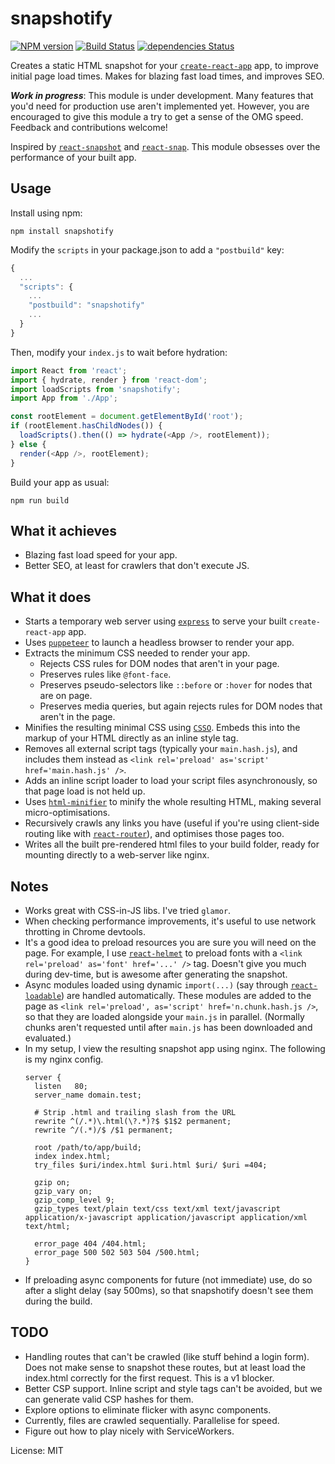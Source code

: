 snapshotify
===
[![NPM version](https://img.shields.io/npm/v/snapshotify.svg)](https://www.npmjs.com/package/snapshotify)
[![Build Status](https://travis-ci.org/errorception/snapshotify.svg?branch=master)](https://travis-ci.org/errorception/snapshotify)
[![dependencies Status](https://img.shields.io/david/errorception/snapshotify.svg)](https://david-dm.org/errorception/snapshotify)


Creates a static HTML snapshot for your [`create-react-app`](https://github.com/facebookincubator/create-react-app) app, to improve initial page load times. Makes for blazing fast load times, and improves SEO.

***Work in progress***: This module is under development. Many features that you'd need for production use aren't implemented yet. However, you are encouraged to give this module a try to get a sense of the OMG speed. Feedback and contributions welcome!

Inspired by [`react-snapshot`](https://github.com/geelen/react-snapshot) and [`react-snap`](https://github.com/stereobooster/react-snap). This module obsesses over the performance of your built app.

Usage
---
Install using npm:
```
npm install snapshotify
```

Modify the `scripts` in your package.json to add a `"postbuild"` key:
```js
{
  ...
  "scripts": {
    ...
    "postbuild": "snapshotify"
    ...
  }
}
```

Then, modify your `index.js` to wait before hydration:
```js
import React from 'react';
import { hydrate, render } from 'react-dom';
import loadScripts from 'snapshotify';
import App from './App';

const rootElement = document.getElementById('root');
if (rootElement.hasChildNodes()) {
  loadScripts().then(() => hydrate(<App />, rootElement));
} else {
  render(<App />, rootElement);
}
```

Build your app as usual:
```
npm run build
```

What it achieves
---
* Blazing fast load speed for your app.
* Better SEO, at least for crawlers that don't execute JS.


What it does
---

* Starts a temporary web server using [`express`](https://expressjs.com/) to serve your built `create-react-app` app.
* Uses [`puppeteer`](https://github.com/GoogleChrome/puppeteer) to launch a headless browser to render your app.
* Extracts the minimum CSS needed to render your app.
  - Rejects CSS rules for DOM nodes that aren't in your page.
  - Preserves rules like `@font-face`.
  - Preserves pseudo-selectors like `::before` or `:hover` for nodes that are on page.
  - Preserves media queries, but again rejects rules for DOM nodes that aren't in the page.
* Minifies the resulting minimal CSS using [`CSSO`](https://github.com/css/csso). Embeds this into the markup of your HTML directly as an inline style tag.
* Removes all external script tags (typically your `main.hash.js`), and includes them instead as `<link rel='preload' as='script' href='main.hash.js' />`.
* Adds an inline script loader to load your script files asynchronously, so that page load is not held up.
* Uses [`html-minifier`](https://github.com/kangax/html-minifier) to minify the whole resulting HTML, making several micro-optimisations.
* Recursively crawls any links you have (useful if you're using client-side routing like with [`react-router`](https://github.com/ReactTraining/react-router)), and optimises those pages too.
* Writes all the built pre-rendered html files to your build folder, ready for mounting directly to a web-server like nginx.

Notes
---
* Works great with CSS-in-JS libs. I've tried `glamor`.
* When checking performance improvements, it's useful to use network throtting in Chrome devtools.
* It's a good idea to preload resources you are sure you will need on the page. For example, I use [`react-helmet`](https://github.com/nfl/react-helmet) to preload fonts with a `<link rel='preload' as='font' href='...' />` tag. Doesn't give you much during dev-time, but is awesome after generating the snapshot.
* Async modules loaded using dynamic `import(...)` (say through [`react-loadable`](https://github.com/thejameskyle/react-loadable)) are handled automatically. These modules are added to the page as `<link rel='preload', as='script' href='n.chunk.hash.js />`, so that they are loaded alongside your `main.js` in parallel. (Normally chunks aren't requested until after `main.js` has been downloaded and evaluated.)
* In my setup, I view the resulting snapshot app using nginx. The following is my nginx config.
  ```nginx
  server {
    listen   80;
    server_name domain.test;

    # Strip .html and trailing slash from the URL
    rewrite ^(/.*)\.html(\?.*)?$ $1$2 permanent;
    rewrite ^/(.*)/$ /$1 permanent;

    root /path/to/app/build;
    index index.html;
    try_files $uri/index.html $uri.html $uri/ $uri =404;

    gzip on;
    gzip_vary on;
    gzip_comp_level 9;
    gzip_types text/plain text/css text/xml text/javascript application/x-javascript application/javascript application/xml text/html;

    error_page 404 /404.html;
    error_page 500 502 503 504 /500.html;
  }

  ```
* If preloading async components for future (not immediate) use, do so after a slight delay (say 500ms), so that snapshotify doesn't see them during the build.


TODO
---
* Handling routes that can't be crawled (like stuff behind a login form). Does not make sense to snapshot these routes, but at least load the index.html correctly for the first request. This is a v1 blocker.
* Better CSP support. Inline script and style tags can't be avoided, but we can generate valid CSP hashes for them.
* Explore options to eliminate flicker with async components.
* Currently, files are crawled sequentially. Parallelise for speed.
* Figure out how to play nicely with ServiceWorkers.

License: MIT